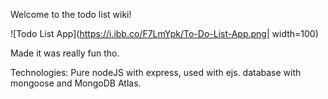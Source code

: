 Welcome to the todo list wiki!

![Todo List App](https://i.ibb.co/F7LmYpk/To-Do-List-App.png| width=100)

Made it was really fun tho.

Technologies: Pure nodeJS with express, used with ejs. database with mongoose and MongoDB Atlas.
